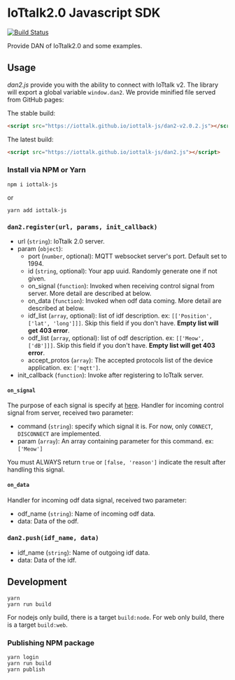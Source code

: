 # IoTtalk2.0 Javascript SDK

[![Build Status](https://travis-ci.com/IoTtalk/iottalk-js.svg?branch=master)](https://travis-ci.com/IoTtalk/iottalk-js)

Provide DAN of IoTtalk2.0 and some examples.


## Usage

_dan2.js_ provide you with the ability to connect with IoTtalk v2.
The library will export a global variable `window.dan2`.
We provide minified file served from GitHub pages:

The stable build:
```html
<script src="https://iottalk.github.io/iottalk-js/dan2-v2.0.2.js"></script>
```

The latest build:
```html
<script src="https://iottalk.github.io/iottalk-js/dan2.js"></script>
```

### Install via NPM or Yarn

```
npm i iottalk-js
```

or

```
yarn add iottalk-js
```

### `dan2.register(url, params, init_callback)`

- url (`string`): IoTtalk 2.0 server.
- param (`object`):
    - port (`number`, optional): MQTT websocket server's port. Default set to 1994.
    - id (`string`, optional): Your app uuid. Randomly generate one if not given.
    - on_signal (`function`): Invoked when receiving control signal from server. More detail are described at below.
    - on_data (`function`): Invoked when odf data coming. More detail are described at below.
    - idf_list (`array`, optional): list of idf description. ex: `[['Position', ['lat', 'long']]]`. Skip this field if you don't have. __Empty list will get 403 error__.
    - odf_list (`array`, optional): list of odf description. ex: `[['Meow', ['dB']]]`. Skip this field if you don't have. __Empty list will get 403 error__.
    - accept_protos (`array`): The accepted protocols list of the device application. ex: `['mqtt']`.
- init_callback (`function`): Invoke after registering to IoTtalk server.

#### `on_signal`
The purpose of each signal is specify at [here](http://iottalk-spec.readthedocs.io/en/latest/protos/res_control_proto.html#control-signal).
Handler for incoming control signal from server, received two parameter:
- command (`string`): specify which signal it is. For now, only `CONNECT`, `DISCONNECT` are implemented.
- param (`array`): An array containing parameter for this command. ex: `['Meow']`

You must ALWAYS return `true` or `[false, 'reason']` indicate the result after handling this signal.

#### `on_data`
Handler for incoming odf data signal, received two parameter:
- odf_name (`string`): Name of incoming odf data.
- data: Data of the odf.

### `dan2.push(idf_name, data)`

- idf_name (`string`): Name of outgoing idf data.
- data: Data of the idf.

## Development

```
yarn
yarn run build
```

For nodejs only build, there is a target `build:node`.
For web only build, there is a target `build:web`.

### Publishing NPM package

```
yarn login
yarn run build
yarn publish
```
